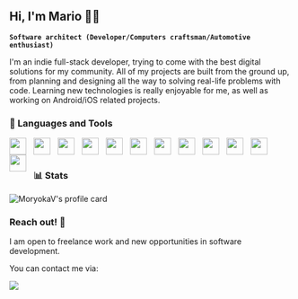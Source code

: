 ## Hi, I'm Mario 🙋‍♂

**`Software architect (Developer/Computers craftsman/Automotive enthusiast)`**

I'm an indie full-stack developer, trying to come with the best digital solutions for my community. All of my projects are built from the ground up, from planning and designing all the way to solving real-life problems with code. Learning new technologies is really enjoyable for me, as well as working on Android/iOS related projects. 

### 🧰 Languages and Tools

<img align="left" width="30px" style="padding-right:10px;" src="https://cdn.jsdelivr.net/gh/devicons/devicon/icons/flutter/flutter-original.svg" />
<img align="left" width="30px" style="padding-right:10px;" src="https://cdn.jsdelivr.net/gh/devicons/devicon/icons/html5/html5-original.svg" />
<img align="left" width="30px" style="padding-right:10px;" src="https://cdn.jsdelivr.net/gh/devicons/devicon/icons/javascript/javascript-original.svg" />
<img align="left" width="30px" style="padding-right:10px;" src="https://cdn.jsdelivr.net/gh/devicons/devicon/icons/jquery/jquery-plain-wordmark.svg" />
<img align="left" width="30px" style="padding-right:10px;" src="https://cdn.jsdelivr.net/gh/devicons/devicon/icons/bootstrap/bootstrap-original.svg" />
<img align="left" width="30px" style="padding-right:10px;" src="https://cdn.jsdelivr.net/gh/devicons/devicon/icons/tailwindcss/tailwindcss-plain.svg" />
<img align="left" width="30px" style="padding-right:10px;" src="https://cdn.jsdelivr.net/gh/devicons/devicon/icons/react/react-original.svg" />
<img align="left" width="30px" style="padding-right:10px;" src="https://cdn.jsdelivr.net/gh/devicons/devicon/icons/python/python-original.svg" />
<img align="left" width="30px" style="padding-right:10px;" src="https://cdn.jsdelivr.net/gh/devicons/devicon/icons/nginx/nginx-original.svg" />
<img align="left" width="30px" style="padding-right:10px;" src="https://cdn.jsdelivr.net/gh/devicons/devicon/icons/mongodb/mongodb-original.svg" />
<img align="left" width="30px" style="padding-right:10px;" src="https://cdn.jsdelivr.net/gh/devicons/devicon/icons/linux/linux-original.svg" />
<img align="left" width="30px" style="padding-right:10px;" src="https://cdn.jsdelivr.net/gh/devicons/devicon/icons/vim/vim-original.svg" />
<br>

#

### 📊 Stats

<img alt="MoryokaV's profile card" src="https://github-readme-stats-sigma-five.vercel.app/api?username=moryokav&theme=default&show_icons=true&hide=contribs"/>

### Reach out! 🌟

I am open to freelance work and new opportunities in software development.

You can contact me via:

<a href="mailto:mariovlaviano2005@yahoo.com"> 
<img src="https://img.shields.io/static/v1?style=for-the-badge&message=Email&color=1971C2&logo=Yahoo!&logoColor=FFFFFF&label="</img> 
</a>
